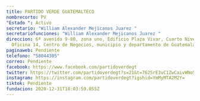 ```yaml
---
title: PARTIDO VERDE GUATEMALTECO
nombrecorto: PV
"Estado ": Activo
secretario: "William Alexander Mejicanos Juarez "
secretariofunciones: "William Alexander Mejicanos Juarez "
direccion: 6ª avenida 9-80, zona uno, Edificio Plaza Vivar, Cuarto Nivel,
  Oficina 14, Centro de Negocios, municipio y departamento de Guatemala
paginaweb: Pendiente
telefono: "58044305"
correo: Pendiente
facebook: https://www.facebook.com/partidoverdegt
twitter: https://twitter.com/partidoverdegt?s=21&t=762SrE3vC1ZwCaivWNoSJQ
instagram: https://instagram.com/partidoverdegt?igshid=YmMyMTA2M2Y=
tiktok: Pendiente
fundacion: 2020-12-31T18:03:59.055Z
---
```


